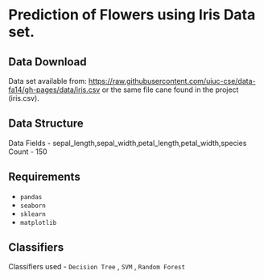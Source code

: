 # Prediction of Flowers using Iris Data set.

## Data Download
Data set available from: https://raw.githubusercontent.com/uiuc-cse/data-fa14/gh-pages/data/iris.csv
or the same file cane found in the project (iris.csv). 

## Data Structure
Data Fields - sepal_length,sepal_width,petal_length,petal_width,species
Count - 150

## Requirements
- `pandas`
- `seaborn`
- `sklearn`
- `matplotlib`

## Classifiers
Classifiers used - `Decision Tree` , `SVM` , `Random Forest`
